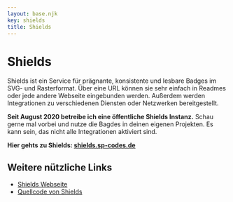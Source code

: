 ```yaml
---
layout: base.njk
key: shields
title: Shields
---
```

# Shields

Shields ist ein Service für prägnante, konsistente und lesbare Badges im SVG- und Rasterformat. Über eine URL können sie sehr einfach in Readmes oder jede andere Webseite eingebunden werden. Außerdem werden Integrationen zu verschiedenen Diensten oder Netzwerken bereitgestellt.

__Seit August 2020 betreibe ich eine öffentliche Shields Instanz.__ Schau gerne mal vorbei und nutze die Bagdes in deinen eigenen Projekten. Es kann sein, das nicht alle Integrationen aktiviert sind.

__Hier gehts zu Shields: [shields.sp-codes.de](https://shields.sp-codes.de)__

## Weitere nützliche Links

* [Shields Webseite](https://shields.io/)
* [Quellcode von Shields](https://github.com/badges/shields)
